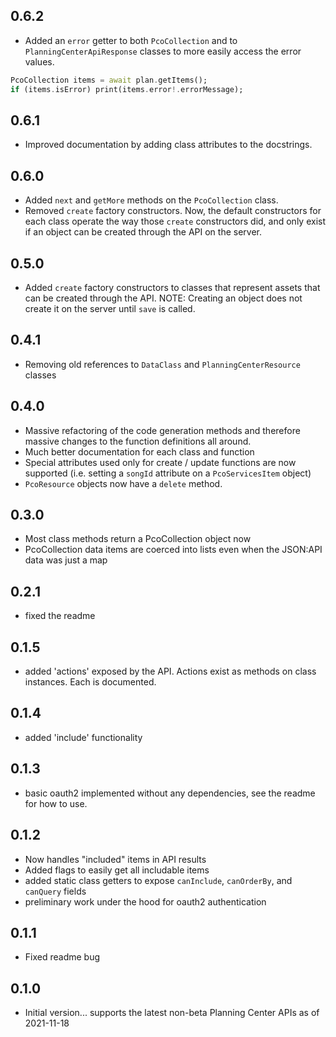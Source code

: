 ## 0.6.2

-   Added an `error` getter to both `PcoCollection` and to `PlanningCenterApiResponse` classes to more easily access the error values.

```dart
PcoCollection items = await plan.getItems();
if (items.isError) print(items.error!.errorMessage);
```

## 0.6.1

-   Improved documentation by adding class attributes to the docstrings.

## 0.6.0

-   Added `next` and `getMore` methods on the `PcoCollection` class.
-   Removed `create` factory constructors. Now, the default constructors for each class operate
    the way those `create` constructors did, and only exist if an object can be created through the API on the server.

## 0.5.0

-   Added `create` factory constructors to classes that represent assets that can be created
    through the API. NOTE: Creating an object does not create it on the server until `save` is called.

## 0.4.1

-   Removing old references to `DataClass` and `PlanningCenterResource` classes

## 0.4.0

-   Massive refactoring of the code generation methods and therefore massive changes to the function definitions all around.
-   Much better documentation for each class and function
-   Special attributes used only for create / update functions are now supported (i.e. setting a `songId` attribute on a `PcoServicesItem` object)
-   `PcoResource` objects now have a `delete` method.

## 0.3.0

-   Most class methods return a PcoCollection<T> object now
-   PcoCollection<T> data items are coerced into lists even when the JSON:API data was just a map

## 0.2.1

-   fixed the readme

## 0.1.5

-   added 'actions' exposed by the API. Actions exist as methods on class instances. Each is documented.

## 0.1.4

-   added 'include' functionality

## 0.1.3

-   basic oauth2 implemented without any dependencies, see the readme for how to use.

## 0.1.2

-   Now handles "included" items in API results
-   Added flags to easily get all includable items
-   added static class getters to expose `canInclude`, `canOrderBy`, and `canQuery` fields
-   preliminary work under the hood for oauth2 authentication

## 0.1.1

-   Fixed readme bug

## 0.1.0

-   Initial version... supports the latest non-beta Planning Center APIs as of 2021-11-18
